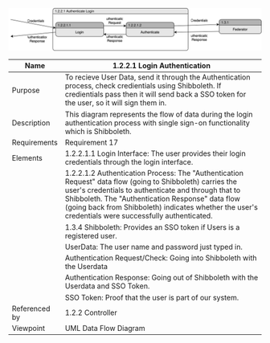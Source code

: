 ![Login Authentication](TeamTwoFiles/1.2.2.1_Authenticate_Login.drawio.svg)

| Name | 1.2.2.1 Login Authentication |
| ----------- | ----------- |
| Purpose | To recieve User Data, send it through the Authentication process, check credientials using Shibboleth. If credientials pass then it will send back a SSO token for the user, so it will sign them in. |
| Description | This diagram represents the flow of data during the login authentication process with single sign-on functionality which is Shibboleth. |
| Requirements | Requirement 17 |
| Elements | 1.2.2.1.1 Login Interface: The user provides their login credentials through the login interface. |
|  | 1.2.2.1.2 Authentication Process: The "Authentication Request" data flow (going to Shibboleth) carries the user's credentials to authenticate and through that to Shibboleth. The "Authentication Response" data flow (going back from Shibboleth) indicates whether the user's credentials were successfully authenticated. |
|  | 1.3.4 Shibboleth: Provides an SSO token if Users is a registered user. |
|  | UserData: The user name and password just typed in. |
|  | Authentication Request/Check: Going into Shibboleth with the Userdata |
|  | Authentication Response: Going out of Shibboleth with the Userdata and SSO Token. |
|  | SSO Token: Proof that the user is part of our system. |
| Referenced by | 1.2.2 Controller  |
| Viewpoint | UML Data Flow Diagram |
